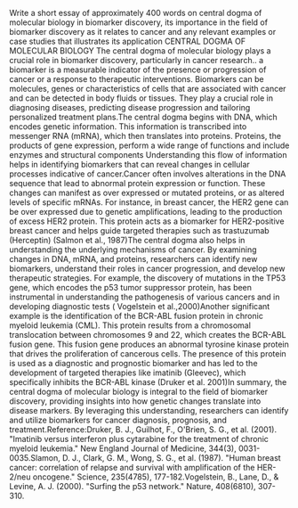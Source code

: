 Write a short essay of approximately 400 words on central dogma of molecular biology in biomarker discovery, its importance in the field of biomarker discovery as it relates to cancer and any relevant examples or case studies that illustrates its application CENTRAL DOGMA OF MOLECULAR BIOLOGY The central dogma of molecular biology plays a crucial role in biomarker discovery, particularly in cancer research.. a biomarker is a measurable indicator of the presence or progression of cancer or a response to therapeutic interventions. Biomarkers can be molecules, genes or characteristics of cells that are associated with cancer and can be detected in body fluids or tissues. They play a crucial role in diagnosing diseases, predicting disease progression and tailoring personalized treatment plans.The central dogma begins with DNA, which encodes genetic information. This information is transcribed into messenger RNA (mRNA), which then translates into proteins. Proteins, the products of gene expression, perform a wide range of functions and include enzymes and structural components Understanding this flow of information helps in identifying biomarkers that can reveal changes in cellular processes indicative of cancer.Cancer often involves alterations in the DNA sequence that lead to abnormal protein expression or function. These changes can manifest as over expressed or mutated proteins, or as altered levels of specific mRNAs. For instance, in breast cancer, the HER2 gene can be over expressed due to genetic amplifications, leading to the production of excess HER2 protein. This protein acts as a biomarker for HER2-positive breast cancer and helps guide targeted therapies such as trastuzumab (Herceptin) (Salmon et al., 1987)The central dogma also helps in understanding the underlying mechanisms of cancer. By examining changes in DNA, mRNA, and proteins, researchers can identify new biomarkers, understand their roles in cancer progression, and develop new therapeutic strategies. For example, the discovery of mutations in the TP53 gene, which encodes the p53 tumor suppressor protein, has been instrumental in understanding the pathogenesis of various cancers and in developing diagnostic tests ( Vogelstein et al.,2000)Another significant example is the identification of the BCR-ABL fusion protein in chronic myeloid leukemia (CML). This protein results from a chromosomal translocation between chromosomes 9 and 22, which creates the BCR-ABL fusion gene. This fusion gene produces an abnormal tyrosine kinase protein that drives the proliferation of cancerous cells. The presence of this protein is used as a diagnostic and prognostic biomarker and has led to the development of targeted therapies like imatinib (Gleevec), which specifically inhibits the BCR-ABL kinase (Druker et al. 2001)In summary, the central dogma of molecular biology is integral to the field of biomarker discovery, providing insights into how genetic changes translate into disease markers. By leveraging this understanding, researchers can identify and utilize biomarkers for cancer diagnosis, prognosis, and treatment.Reference:Druker, B. J., Guilhot, F., O'Brien, S. G., et al. (2001). "Imatinib versus interferon plus cytarabine for the treatment of chronic myeloid leukemia." New England Journal of Medicine, 344(3), 0031-0035.Slamon, D. J., Clark, G. M., Wong, S. G., et al. (1987). "Human breast cancer: correlation of relapse and survival with amplification of the HER-2/neu oncogene." Science, 235(4785), 177-182.Vogelstein, B., Lane, D., & Levine, A. J. (2000). "Surfing the p53 network." Nature, 408(6810), 307-310.
